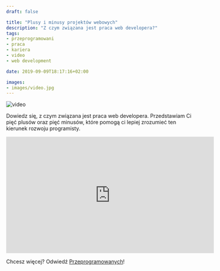 ```yaml
---
draft: false

title: "Plusy i minusy projektów webowych"
description: "Z czym związana jest praca web developera?"
tags: 
- przeprogramowani
- praca
- kariera
- video
- web development

date: 2019-09-09T18:17:16+02:00

images:
- images/video.jpg
---
```


![video](/images/video.jpg)

Dowiedz się, z czym związana jest praca web developera. Przedstawiam Ci pięć plusów oraz pięć minusów, które pomogą ci lepiej zrozumieć ten kierunek rozwoju programisty.

<iframe width="560" height="315" src="https://www.youtube.com/embed/H6TK7bon4QU" frameborder="0" allow="accelerometer; autoplay; encrypted-media; gyroscope; picture-in-picture" allowfullscreen></iframe>

Chcesz więcej? Odwiedź [Przeprogramowanych](http://przeprogramowani.pl)!